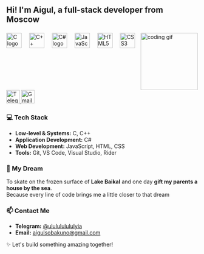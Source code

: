 <h2 align="left">Hi! I'm Aigul, a full-stack developer from Moscow </h2>

###

<img align="right" height="150" src="https://i.imgflip.com/65efzo.gif" alt="coding gif" />

###

<div align="left">
  <img src="https://cdn.jsdelivr.net/gh/devicons/devicon/icons/c/c-original.svg" height="40" alt="C logo" />
  <img width="12" />
  <img src="https://cdn.jsdelivr.net/gh/devicons/devicon/icons/cplusplus/cplusplus-original.svg" height="40" alt="C++ logo" />
  <img width="12" />
  <img src="https://cdn.jsdelivr.net/gh/devicons/devicon/icons/csharp/csharp-original.svg" height="40" alt="C# logo" />
  <img width="12" />
  <img src="https://cdn.jsdelivr.net/gh/devicons/devicon/icons/javascript/javascript-original.svg" height="40" alt="JavaScript logo" />
  <img width="12" />
  <img src="https://cdn.jsdelivr.net/gh/devicons/devicon/icons/html5/html5-original.svg" height="40" alt="HTML5 logo" />
  <img width="12" />
  <img src="https://cdn.jsdelivr.net/gh/devicons/devicon/icons/css3/css3-original.svg" height="40" alt="CSS3 logo" />
</div>

###

<br clear="both">

<div align="left">
  <a href="https://t.me/ululululululyia" target="_blank">
    <img src="https://img.shields.io/static/v1?message=Telegram&logo=telegram&label=&color=26A5E4&logoColor=white&style=for-the-badge" height="35" alt="Telegram link" />
  </a>
  <a href="mailto:aigulsobakuno@gmail.com" target="_blank">
    <img src="https://img.shields.io/static/v1?message=Email&logo=gmail&label=&color=D14836&logoColor=white&style=for-the-badge" height="35" alt="Gmail link" />
  </a>
</div>

###

### 💻 Tech Stack

- **Low-level & Systems:** C, C++  
- **Application Development:** C#  
- **Web Development:** JavaScript, HTML, CSS  
- **Tools:** Git, VS Code, Visual Studio, Rider  

###

### 🌟 My Dream

To skate on the frozen surface of **Lake Baikal** and one day **gift my parents a house by the sea**.  
Because every line of code brings me a little closer to that dream

###

### 📫 Contact Me

- **Telegram:** [@ululululululyia](https://t.me/ululululululyia)  
- **Email:** [aigulsobakuno@gmail.com](mailto:aigulsobakuno@gmail.com)  

<p align="left">✨ Let's build something amazing together!</p>
